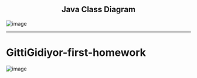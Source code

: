 <h2 align="center">Java Class Diagram</h2>

![image](./resources/uml.png)

---

# GittiGidiyor-first-homework

![image](https://user-images.githubusercontent.com/58683636/128666979-67858095-80ee-4da3-a416-97e387f82ca4.png)


